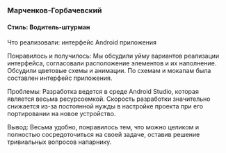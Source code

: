 ### Марченков-Горбачевский

#### Стиль: Водитель-штурман

Что реализовали: интерфейс Android приложения

Понравилось и получилось: Мы обсудили уйму вариантов реализации интерфейса, согласовали расположение элементов и их наполнение. Обсудили цветовые схемы и анимации. По схемам и мокапам была составлен интерфейс приложения.

Проблемы: Разработка ведется в среде Android Studio, которая является весьма ресурсоемкой. Скорость разработки значительно снижается из-за постоянной нужды в настройке проекта при его портировании на новое устройство.

Вывод: Весьма удобно, понравилось тем, что можно целиком и полностью сосредоточиться на своей задаче, оставив решение тривиальных вопросов напарнику.
